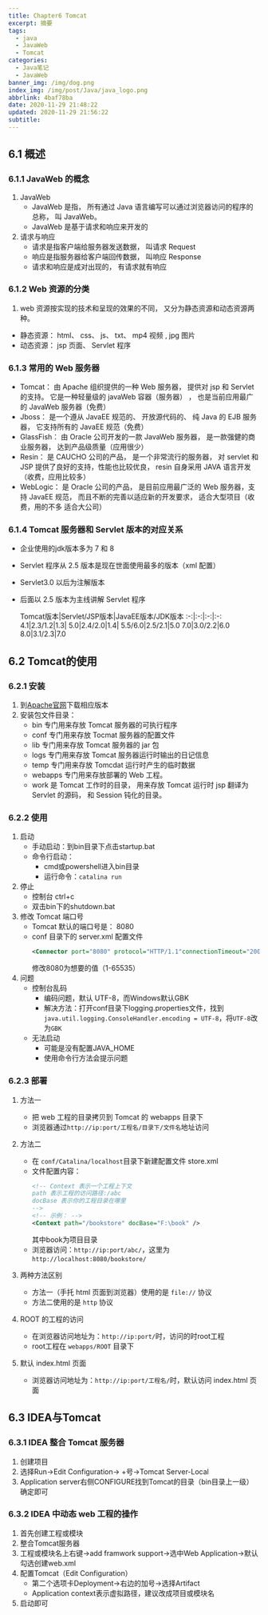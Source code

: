 ```yaml
---
title: Chapter6 Tomcat
excerpt: 摘要
tags:
  - java
  - JavaWeb
  - Tomcat
categories:
  - Java笔记
  - JavaWeb
banner_img: /img/dog.png
index_img: /img/post/Java/java_logo.png
abbrlink: 4baf78ba
date: 2020-11-29 21:48:22
updated: 2020-11-29 21:56:22
subtitle:
---
```

## 6.1 概述
### 6.1.1 JavaWeb 的概念
1. JavaWeb
   * JavaWeb 是指， 所有通过 Java 语言编写可以通过浏览器访问的程序的总称， 叫 JavaWeb。
   * JavaWeb 是基于请求和响应来开发的
2. 请求与响应
   * 请求是指客户端给服务器发送数据， 叫请求 Request
   * 响应是指服务器给客户端回传数据， 叫响应 Response
   * 请求和响应是成对出现的， 有请求就有响应

### 6.1.2 Web 资源的分类
1. web 资源按实现的技术和呈现的效果的不同， 又分为静态资源和动态资源两种。
* 静态资源： html、 css、 js、 txt、 mp4 视频 , jpg 图片
* 动态资源： jsp 页面、 Servlet 程序

### 6.1.3 常用的 Web 服务器

* Tomcat： 由 Apache 组织提供的一种 Web 服务器， 提供对 jsp 和 Servlet 的支持。 它是一种轻量级的 javaWeb 容器（服务器） ， 也是当前应用最广的 JavaWeb 服务器（免费） 
* Jboss： 是一个遵从 JavaEE 规范的、 开放源代码的、 纯 Java 的 EJB 服务器， 它支持所有的 JavaEE 规范（免费）
* GlassFish： 由 Oracle 公司开发的一款 JavaWeb 服务器， 是一款强健的商业服务器， 达到产品级质量（应用很少）
* Resin： 是 CAUCHO 公司的产品， 是一个非常流行的服务器， 对 servlet 和 JSP 提供了良好的支持，性能也比较优良， resin 自身采用 JAVA 语言开发（收费，应用比较多） 
* WebLogic： 是 Oracle 公司的产品， 是目前应用最广泛的 Web 服务器，支持 JavaEE 规范，
而且不断的完善以适应新的开发要求， 适合大型项目（收费，用的不多 适合大公司） 

### 6.1.4 Tomcat 服务器和 Servlet 版本的对应关系

* 企业使用的jdk版本多为 7 和 8 
* Servlet 程序从 2.5 版本是现在世面使用最多的版本（xml 配置）
* Servlet3.0 以后为注解版本
* 后面以 2.5 版本为主线讲解 Servlet 程序

   Tomcat版本|Servlet/JSP版本|JavaEE版本/JDK版本
   :-:|:-:|:-:|:-:
   4.1|2.3/1.2|1.3|
   5.0|2.4/2.0|1.4|
   5.5/6.0|2.5/2.1|5.0
   7.0|3.0/2.2|6.0
   8.0|3.1/2.3|7.0

## 6.2 Tomcat的使用
### 6.2.1 安装
1. 到[Apache官网](https://tomcat.apache.org/)下载相应版本
2. 安装包文件目录：
   * bin 专门用来存放 Tomcat 服务器的可执行程序
   * conf 专门用来存放 Tocmat 服务器的配置文件
   * lib 专门用来存放 Tomcat 服务器的 jar 包
   * logs 专门用来存放 Tomcat 服务器运行时输出的日记信息
   * temp 专门用来存放 Tomcdat 运行时产生的临时数据
   * webapps 专门用来存放部署的 Web 工程。
   * work 是 Tomcat 工作时的目录， 用来存放 Tomcat 运行时 jsp 翻译为 Servlet 的源码， 和 Session 钝化的目录。

### 6.2.2 使用
1. 启动
    * 手动启动：到bin目录下点击startup.bat
    * 命令行启动：
      * cmd或powershell进入bin目录
      * 运行命令：`catalina run`
2. 停止
   * 控制台 ctrl+c
   * 双击bin下的shutdown.bat
3. 修改 Tomcat 端口号
   * Tomcat 默认的端口号是： 8080
   * conf 目录下的 server.xml 配置文件 
        ```xml
        <Connector port="8080" protocol="HTTP/1.1"connectionTimeout="20000"redirectPort="8443" />
        ```
        修改8080为想要的值（1-65535）
4. 问题
   * 控制台乱码
     * 编码问题，默认 UTF-8，而Windows默认GBK
     * 解决方法：打开conf目录下logging.properties文件，找到 `java.util.logging.ConsoleHandler.encoding = UTF-8`，将`UTF-8`改为`GBK`
   * 无法启动
     * 可能是没有配置JAVA_HOME 
     * 使用命令行方法会提示问题

### 6.2.3 部署
1. 方法一  
   * 把 web 工程的目录拷贝到 Tomcat 的 webapps 目录下
   * 浏览器通过`http://ip:port/工程名/目录下/文件名`地址访问
2. 方法二
   * 在 `conf/Catalina/localhost`目录下新建配置文件 store.xml
   * 文件配置内容：
        ```xml
        <!-- Context 表示一个工程上下文
        path 表示工程的访问路径:/abc
        docBase 表示你的工程目录在哪里
        -->
        <!-- 示例： -->
        <Context path="/bookstore" docBase="F:\book" />
        ```
        其中book为项目目录
   * 浏览器访问：`http://ip:port/abc/`，这里为 `http://localhost:8080/bookstore/`

3. 两种方法区别
   * 方法一（手托 html 页面到浏览器）使用的是 `file://` 协议
   * 方法二使用的是 `http` 协议

4. ROOT 的工程的访问
   * 在浏览器访问地址为：`http://ip:port/`时，访问的时root工程
   * root工程在 `webapps/ROOT` 目录下
5. 默认 index.html 页面
   * 浏览器访问地址为：`http://ip:port/工程名/`时，默认访问 index.html 页面

## 6.3 IDEA与Tomcat
### 6.3.1 IDEA 整合 Tomcat 服务器
1. 创建项目
2. 选择Run->Edit Configuration-> +号->Tomcat Server-Local
3. Application server右侧CONFIGURE找到Tomcat的目录（bin目录上一级）确定即可

### 6.3.2 IDEA 中动态 web 工程的操作
1. 首先创建工程或模块
2. 整合Tomcat服务器
3. 工程或模块名上右键->add framwork support->选中Web Application->默认勾选创建web.xml
4. 配置Tomcat（Edit Configuration）
   * 第二个选项卡Deployment->右边的加号->选择Artifact
   * Application context表示虚拟路径，建议改成项目或模块名
5. 启动即可

